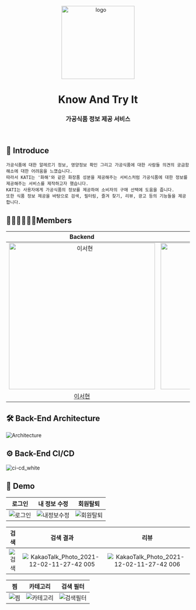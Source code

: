 <p align="middle" >
    <img width="200px" src="https://user-images.githubusercontent.com/67419004/145490067-b35519fe-3176-443d-9c79-6dcb66c4d8e8.png" alt="logo"/>
</p>
<h1 align="middle">Know And Try It</h1>
<h3 align="middle">가공식품 정보 제공 서비스</h3>
<br />

## 🍔 Introduce
```text
가공식품에 대한 알레르기 정보, 영양정보 확인 그리고 가공식품에 대한 사람들 의견의 궁금함 해소에 대한 어려움을 느꼈습니다.
따라서 KATI는 '화해'와 같은 화장품 성분을 제공해주는 서비스처럼 가공식품에 대한 정보를 제공해주는 서비스를 제작하고자 했습니다.
KATI는 사용자에게 가공식품의 정보를 제공하여 소비자의 구매 선택에 도움을 줍니다.
또한 식품 정보 제공을 바탕으로 검색, 필터링, 즐겨 찾기, 리뷰, 광고 등의 기능들을 제공합니다.
```

## 🙋🏻‍♂️🙋🏼‍♀️Members

|                                          Backend                                           |                                         Backend                                          |                                         Android                                          |                                         Android                                         |                                        Android                                         |                                        Frontend                                         |                                        Frontend                                         |
| :----------------------------------------------------------------------------------------: | :--------------------------------------------------------------------------------------: | :--------------------------------------------------------------------------------------: | :-------------------------------------------------------------------------------------: | :-------------------------------------------------------------------------------------: | :-------------------------------------------------------------------------------------: | :-------------------------------------------------------------------------------------: |
| <img src="https://avatars.githubusercontent.com/u/67419004?v=4" width=400px alt="이서현"/> | <img src="https://avatars.githubusercontent.com/u/26360280?v=4" width=400px alt="정찬호"/> | <img src="https://avatars.githubusercontent.com/u/67571491?v=4" width=400px alt="아론"/> | <img src="https://avatars.githubusercontent.com/u/26360280?v=4" width=400px alt="제리"> | <img src="https://avatars.githubusercontent.com/u/60867063?v=4" width=400px alt="신동욱"> | <img src="https://avatars.githubusercontent.com/u/61618221?v=4" width=400px alt="박정훈"> | <img src="https://avatars.githubusercontent.com/u/70804578?v=4" width=400px alt="홍은서"> |
|                            [이서현](https://github.com/harry-bro)                            |                           [정찬호](https://github.com/chanhoGod)                           |                          [정상현](https://github.com/JungSangHyeon)                          |                         [신동욱](https://github.com/codeMonkey-shin)                          |                           [윤예은](https://github.com/yeeun-yun97)                           |                          [박정훈](https://github.com/PiaoZhengxun)                           |                          [홍은서](https://github.com/jelly-boop)                           |

## 🛠 Back-End Architecture
![Architecture](https://user-images.githubusercontent.com/67419004/145493239-9b50685f-5069-48da-85fc-66a67bcddf34.png)

## ⚙️ Back-End CI/CD
![ci-cd_white](https://user-images.githubusercontent.com/67419004/145493243-7067941c-afec-4bab-a708-a02a8a095805.png)

## 🚀 Demo
|로그인|내 정보 수정|회원탈퇴|
|:---:|:---:|:---:|
|![로그인](https://user-images.githubusercontent.com/67419004/145494475-b5819117-4c32-42c5-a228-3a5e3d2d54b8.jpeg)|![내정보수정](https://user-images.githubusercontent.com/67419004/145494477-b86d7450-0db0-4848-8400-7c09f80c2bf9.jpeg)|![회원탈퇴](https://user-images.githubusercontent.com/67419004/145494481-d5d9d47c-a4ec-4183-be98-900b6b4ccf40.jpeg)|

|검색|검색 결과|리뷰|
|:---:|:---:|:---:|
|![검색](https://user-images.githubusercontent.com/67419004/145495458-727d1750-16c4-4209-a851-0f3347a80f63.jpeg)|![KakaoTalk_Photo_2021-12-02-11-27-42 005](https://user-images.githubusercontent.com/67419004/145495460-2bc09004-bd46-43c5-be8e-aa85bac2d385.jpeg)|![KakaoTalk_Photo_2021-12-02-11-27-42 006](https://user-images.githubusercontent.com/67419004/145495463-02bee4c0-6ecb-4b04-886f-68823b651023.jpeg)|

|찜|카테고리|검색 필터|
|:---:|:---:|:---:|
|![찜](https://user-images.githubusercontent.com/67419004/145495711-020e8dd5-a955-4cdc-b9c9-572d07ab1f3a.jpeg)|![카테고리](https://user-images.githubusercontent.com/67419004/145495716-59f45efb-27cb-4203-8334-935a3cb70a7e.jpeg)|![검색필터](https://user-images.githubusercontent.com/67419004/145495718-73e4f335-431c-4559-bb69-0dd890770233.jpeg)|